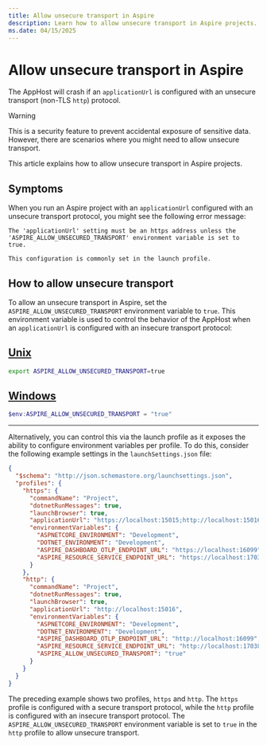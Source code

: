 ```yaml
---
title: Allow unsecure transport in Aspire
description: Learn how to allow unsecure transport in Aspire projects.
ms.date: 04/15/2025
---
```


# Allow unsecure transport in Aspire

The AppHost will crash if an `applicationUrl` is configured with an unsecure transport (non-TLS `http`) protocol.

> [!WARNING]
> This is a security feature to prevent accidental exposure of sensitive data. However, there are scenarios where you might need to allow unsecure transport.

This article explains how to allow unsecure transport in Aspire projects.

## Symptoms

When you run an Aspire project with an `applicationUrl` configured with an unsecure transport protocol, you might see the following error message:

```Output
The 'applicationUrl' setting must be an https address unless the
'ASPIRE_ALLOW_UNSECURED_TRANSPORT' environment variable is set to true.

This configuration is commonly set in the launch profile.
```

## How to allow unsecure transport

To allow an unsecure transport in Aspire, set the `ASPIRE_ALLOW_UNSECURED_TRANSPORT` environment variable to `true`. This environment variable is used to control the behavior of the AppHost when an `applicationUrl` is configured with an insecure transport protocol:

## [Unix](#tab/unix)

```bash
export ASPIRE_ALLOW_UNSECURED_TRANSPORT=true
```

## [Windows](#tab/windows)

```powershell
$env:ASPIRE_ALLOW_UNSECURED_TRANSPORT = "true"
```

---

Alternatively, you can control this via the launch profile as it exposes the ability to configure environment variables per profile. To do this, consider the following example settings in the `launchSettings.json` file:

```json
{
  "$schema": "http://json.schemastore.org/launchsettings.json",
  "profiles": {
    "https": {
      "commandName": "Project",
      "dotnetRunMessages": true,
      "launchBrowser": true,
      "applicationUrl": "https://localhost:15015;http://localhost:15016",
      "environmentVariables": {
        "ASPNETCORE_ENVIRONMENT": "Development",
        "DOTNET_ENVIRONMENT": "Development",
        "ASPIRE_DASHBOARD_OTLP_ENDPOINT_URL": "https://localhost:16099",
        "ASPIRE_RESOURCE_SERVICE_ENDPOINT_URL": "https://localhost:17037"
      }
    },
    "http": {
      "commandName": "Project",
      "dotnetRunMessages": true,
      "launchBrowser": true,
      "applicationUrl": "http://localhost:15016",
      "environmentVariables": {
        "ASPNETCORE_ENVIRONMENT": "Development",
        "DOTNET_ENVIRONMENT": "Development",
        "ASPIRE_DASHBOARD_OTLP_ENDPOINT_URL": "http://localhost:16099",
        "ASPIRE_RESOURCE_SERVICE_ENDPOINT_URL": "http://localhost:17038",
        "ASPIRE_ALLOW_UNSECURED_TRANSPORT": "true"
      }
    }
  }
}
```

The preceding example shows two profiles, `https` and `http`. The `https` profile is configured with a secure transport protocol, while the `http` profile is configured with an insecure transport protocol. The `ASPIRE_ALLOW_UNSECURED_TRANSPORT` environment variable is set to `true` in the `http` profile to allow unsecure transport.
